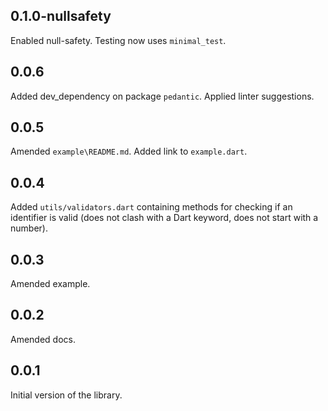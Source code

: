 ## 0.1.0-nullsafety
Enabled null-safety. Testing now uses `minimal_test`.

## 0.0.6

Added dev_dependency on package `pedantic`. Applied linter suggestions.

## 0.0.5

Amended `example\README.md`. Added link to `example.dart`.

## 0.0.4

Added `utils/validators.dart` containing
methods for checking if an identifier is valid (does not clash with
a Dart keyword, does not start with a number).

## 0.0.3

Amended example.


## 0.0.2

Amended docs.


## 0.0.1

Initial version of the library.
